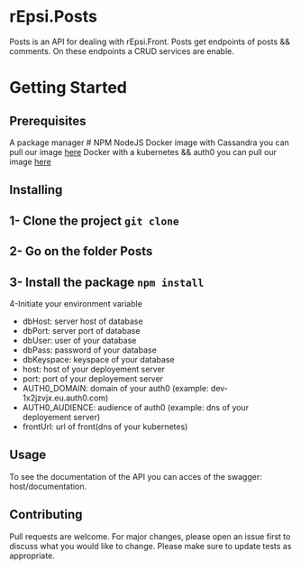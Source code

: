 # rEpsi.Posts
Posts is an API for dealing with rEpsi.Front.
Posts get endpoints of posts && comments.
On these endpoints a CRUD services are enable. 
# Getting Started

## Prerequisites
 A package manager # NPM 
 NodeJS 
 Docker image with Cassandra you can pull our image [here](http://link)
 Docker with a kubernetes && auth0  you can pull our image [here]()
## Installing

1- Clone the project
```git clone ```
---
2- Go on the folder Posts
---
3- Install the package
```npm install ```
---
4-Initiate your environment variable 
* dbHost: server host of database
* dbPort: server port of database 
* dbUser: user of your database
* dbPass: password of your database
* dbKeyspace: keyspace of your database 
* host: host of your deployement server
* port: port of your deployement server
* AUTH0_DOMAIN: domain of your auth0 (example: dev-1x2jzvjx.eu.auth0.com)
* AUTH0_AUDIENCE: audience of auth0 (example: dns of your deployement server)
* frontUrl: url of front(dns of your kubernetes)


## Usage
To see the documentation of the API you can acces of the swagger:  host/documentation.


## Contributing
Pull requests are welcome. For major changes, please open an issue first to discuss what you would like to change.
Please make sure to update tests as appropriate.